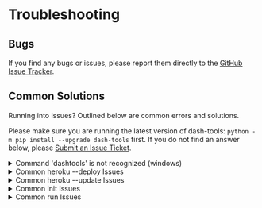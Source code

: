 # Troubleshooting

## Bugs

If you find any bugs or issues, please report them directly to the [GitHub Issue Tracker](https://github.com/andrew-hossack/dash-tools/issues/new/choose).

## Common Solutions

Running into issues? Outlined below are common errors and solutions.

Please make sure you are running the latest version of dash-tools: `python -m pip install --upgrade dash-tools` first. If you do not find an answer below, please [Submit an Issue Ticket](https://github.com/andrew-hossack/dash-tools/issues/new/choose).

<details><summary>Command 'dashtools' is not recognized (windows)</summary>

_Problem:_ You encounter an error "The term 'dashtools' is not recognized as the name of a cmdlet, function, script file, or operable program" when trying to run the dashtools command on Windows.

_Solution:_ Run the command with .\dashtools instead. You may need to add dashtools to your system path variables.

</details>

<details><summary>Common heroku --deploy Issues</summary>

<details><summary>&ensp;&ensp;&ensp;&ensp;Error when creating requirements.txt file</summary>

_Problem:_ You encounter an error when generating a requirements.txt file

_Solution:_ Verify that you are running the `dashtools heroku --deploy` command from a valid plotly dash app directory. E.g. there is a `src/app.py` file.

</details>

<details><summary>&ensp;&ensp;&ensp;&ensp;No webpage displayed after Heroku deployment, no error messages</summary>

_Problem:_ You are able to deploy your project online to Heroku, but nothing is displayed on the page

_Solution1:_ This may be due to missing libraries that your app needs to run successfully. Check the requirements.txt. file.

_Solution2:_ This may due to the fact that you forgot to add `server = app.server` to you main app.py file

</details>

<details><summary>&ensp;&ensp;&ensp;&ensp;Procfile is incorrect</summary>

_Problem:_ When deploying, you get an error "Procfile is incorrect"

_Solution:_ When deploying an app, the Procfile is checked for validity. Make sure that your Procfile points to the correct server entrypoint, e.g. `server = app.server`.

</details>
   
<details><summary>&ensp;&ensp;&ensp;&ensp;No solution found</summary>

_Solution:_ Try typing into the terminal or command prompt `heroku logs --tail`. This will give you access to the official heroku logs of your app that enable monitoring your stack error troubleshooting

</details>

</details>

<details><summary>Common heroku --update Issues</summary>

<details><summary>&ensp;&ensp;&ensp;&ensp;Your account has reached its concurrent build limit.</summary>

_Problem:_ When you try to update and redeploy your app to Heroku too many times within 10 minutes, you will get the above error message

_Solution:_ First, wait a few minutes and try again. If that doesn't work, check out a few possible solutions [in this thread](https://stackoverflow.com/questions/47028871/heroku-your-account-has-reached-its-concurrent-build-limit).

</details>

<details><summary>&ensp;&ensp;&ensp;&ensp;Unable to update heroku app</summary>

_Problem:_ When you try to update your app, you get an error "Unable to update heroku app. Is the project already deployed?"

_Solution:_ Make sure you have already run `git init` in the project root directory, and that you have already followed steps to deploy your project to heroku with `dashtools heroku --deploy`

If both of these steps do not work, verify that the `heroku` remote was added by running `git remote`. If you do not see it, try re-deploying your app or manually push to the correct remote with the `dashtools heroku --update <remote>` option, where `<remote>` is replaced with the correct remote.

</details>

</details>

<details><summary>Common init Issues</summary>

<details><summary>&ensp;&ensp;&ensp;&ensp;No write permission</summary>

_Problem:_ You receive a 'write permission' error while trying to init a new app

_Solution:_ Please check your write permissions for the current directory. Try the init command from a different directory.

</details>

</details>

<details><summary>Common run Issues</summary>

<details><summary>&ensp;&ensp;&ensp;&ensp;No valid python command found for your system</summary>

_Problem:_ You encounter an error: No valid python command found for your system when trying to run your app

_Solution:_ Set the python shell command with "dashtools run --set-python-shell-cmd <command>". The correct command will be the python command that runs python, eg. python, python.exe, python3, python3.exe on your system. Note that although you may be able to run 'python' from your terminal, this may be an alias command for your terminal, and not the correct command.

</details>

<details><summary>&ensp;&ensp;&ensp;&ensp;No such file or directory</summary>

_Problem:_ You encounter an error: 'No such file or directory' when trying to `dashtools run` your app

_Solution:_ Verify that you are running the `dashtools run` command from within a valid project root directory. Your app must be named `app.py`, or have a valid Procfile pointing to the app file.

</details>

<details><summary>&ensp;&ensp;&ensp;&ensp;Invalid Procfile</summary>

_Problem:_ When you try to run, you get an error "Invalid Procfile"

_Solution:_ When you run an app, the Procfile is checked for validity. Make sure that your Procfile points to the correct server entrypoint, e.g. `server = app.server`.

</details>

</details>
